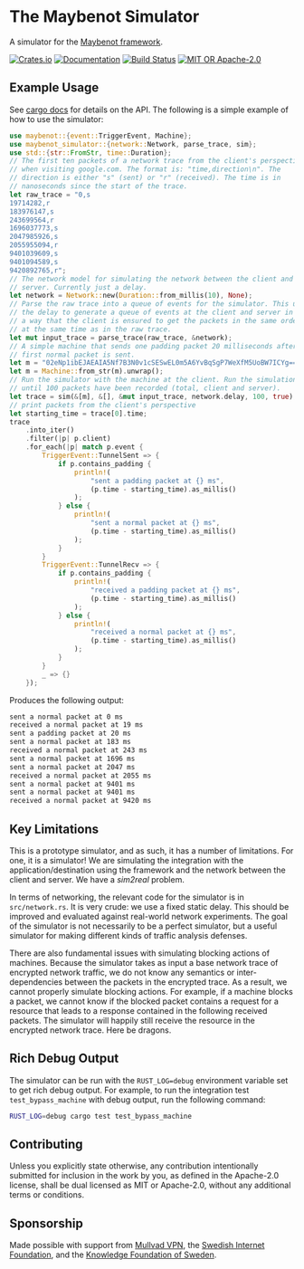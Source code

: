 # The Maybenot Simulator

A simulator for the [Maybenot
framework](https://github.com/maybenot-io/maybenot/).

[![Crates.io][crates-badge]][crates-url]
[![Documentation][docs-badge]][docs-url]
[![Build Status][tests-badge]][tests-url]
[![MIT OR Apache-2.0][license-badge]][license-url]

[crates-badge]: https://img.shields.io/crates/v/maybenot-simulator.svg
[crates-url]: https://crates.io/crates/maybenot-simulator
[docs-badge]: https://docs.rs/maybenot-simulator/badge.svg
[docs-url]: https://docs.rs/maybenot-simulator
[tests-badge]: https://github.com/maybenot-io/maybenot/actions/workflows/build-and-test.yml/badge.svg
[tests-url]: https://github.com/maybenot-io/maybenot-simulator/actions
[license-badge]: https://img.shields.io/crates/l/maybenot-simulator
[license-url]: https://github.com/maybenot-io/maybenot-simulator/

## Example Usage

See [cargo docs][docs-url] for details on the API. The following is a simple
example of how to use the simulator:

```rust
use maybenot::{event::TriggerEvent, Machine};
use maybenot_simulator::{network::Network, parse_trace, sim};
use std::{str::FromStr, time::Duration};
// The first ten packets of a network trace from the client's perspective
// when visiting google.com. The format is: "time,direction\n". The
// direction is either "s" (sent) or "r" (received). The time is in
// nanoseconds since the start of the trace.
let raw_trace = "0,s
19714282,r
183976147,s
243699564,r
1696037773,s
2047985926,s
2055955094,r
9401039609,s
9401094589,s
9420892765,r";
// The network model for simulating the network between the client and the
// server. Currently just a delay.
let network = Network::new(Duration::from_millis(10), None);
// Parse the raw trace into a queue of events for the simulator. This uses
// the delay to generate a queue of events at the client and server in such
// a way that the client is ensured to get the packets in the same order and
// at the same time as in the raw trace.
let mut input_trace = parse_trace(raw_trace, &network);
// A simple machine that sends one padding packet 20 milliseconds after the
// first normal packet is sent.
let m = "02eNp1ibEJAEAIA5Nf7B3N0v1cSESwEL0m5A6YvBqSgP7WeXfM5UoBW7ICYg==";
let m = Machine::from_str(m).unwrap();
// Run the simulator with the machine at the client. Run the simulation up
// until 100 packets have been recorded (total, client and server).
let trace = sim(&[m], &[], &mut input_trace, network.delay, 100, true);
// print packets from the client's perspective
let starting_time = trace[0].time;
trace
    .into_iter()
    .filter(|p| p.client)
    .for_each(|p| match p.event {
        TriggerEvent::TunnelSent => {
            if p.contains_padding {
                println!(
                    "sent a padding packet at {} ms",
                    (p.time - starting_time).as_millis()
                );
            } else {
                println!(
                    "sent a normal packet at {} ms",
                    (p.time - starting_time).as_millis()
                );
            }
        }
        TriggerEvent::TunnelRecv => {
            if p.contains_padding {
                println!(
                    "received a padding packet at {} ms",
                    (p.time - starting_time).as_millis()
                );
            } else {
                println!(
                    "received a normal packet at {} ms",
                    (p.time - starting_time).as_millis()
                );
            }
        }
        _ => {}
    });
```

Produces the following output:

```bash
sent a normal packet at 0 ms
received a normal packet at 19 ms
sent a padding packet at 20 ms
sent a normal packet at 183 ms
received a normal packet at 243 ms
sent a normal packet at 1696 ms
sent a normal packet at 2047 ms
received a normal packet at 2055 ms
sent a normal packet at 9401 ms
sent a normal packet at 9401 ms
received a normal packet at 9420 ms
```

## Key Limitations

This is a prototype simulator, and as such, it has a number of limitations. For
one, it is a simulator! We are simulating the integration with the
application/destination using the framework and the network between the client
and server. We have a *sim2real* problem.

In terms of networking, the relevant code for the simulator is in
`src/network.rs`. It is very crude: we use a fixed static delay. This should be
improved and evaluated against real-world network experiments. The goal of the
simulator is not necessarily to be a perfect simulator, but a useful simulator
for making different kinds of traffic analysis defenses.

There are also fundamental issues with simulating blocking actions of machines.
Because the simulator takes as input a base network trace of encrypted network
traffic, we do not know any semantics or inter-dependencies between the packets
in the encrypted trace. As a result, we cannot properly simulate blocking
actions. For example, if a machine blocks a packet, we cannot know if the
blocked packet contains a request for a resource that leads to a response
contained in the following received packets. The simulator will happily still
receive the resource in the encrypted network trace. Here be dragons.

## Rich Debug Output

The simulator can be run with the `RUST_LOG=debug` environment variable set to
get rich debug output. For example, to run the integration test
`test_bypass_machine` with debug output, run the following command:

```bash
RUST_LOG=debug cargo test test_bypass_machine
```

## Contributing

Unless you explicitly state otherwise, any contribution intentionally submitted
for inclusion in the work by you, as defined in the Apache-2.0 license, shall be
dual licensed as MIT or Apache-2.0, without any additional terms or conditions.

## Sponsorship

Made possible with support from [Mullvad VPN](https://mullvad.net/), the
[Swedish Internet Foundation](https://internetstiftelsen.se/en/), and the
[Knowledge Foundation of Sweden](https://www.kks.se/en/start-en/).

